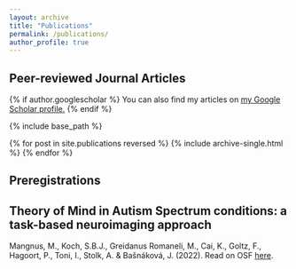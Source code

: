 ```yaml
---
layout: archive
title: "Publications"
permalink: /publications/
author_profile: true
---
```


## Peer-reviewed Journal Articles

{% if author.googlescholar %}
  You can also find my articles on <u><a href="{{author.googlescholar}}">my Google Scholar profile</a>.</u>
{% endif %}

{% include base_path %}

{% for post in site.publications reversed %}
  {% include archive-single.html %}
{% endfor %}

## Preregistrations

## Theory of Mind in Autism Spectrum conditions: a task-based neuroimaging approach

Mangnus, M., Koch, S.B.J., Greidanus Romaneli, M., Cai, K., Goltz, F., Hagoort, P., Toni, I., Stolk, A. & Bašnáková, J. (2022).
Read on OSF [here](https://https://osf.io/gw6jp/).